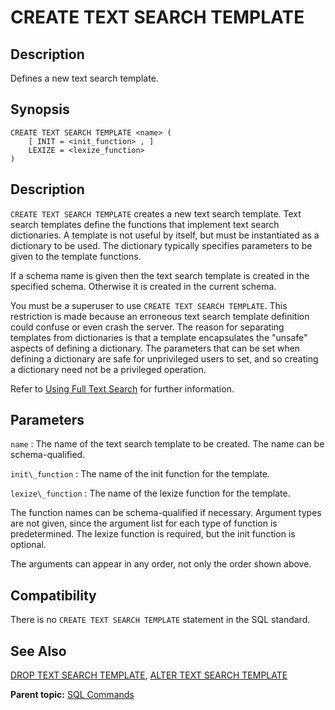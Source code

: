 # CREATE TEXT SEARCH TEMPLATE 

## <a id="Description"></a>Description 

Defines a new text search template.

## <a id="Synopsis"></a>Synopsis 

``` {#sql_command_synopsis}
CREATE TEXT SEARCH TEMPLATE <name> (
    [ INIT = <init_function> , ]
    LEXIZE = <lexize_function>
)
```

## <a id="section3"></a>Description 

`CREATE TEXT SEARCH TEMPLATE` creates a new text search template. Text search templates define the functions that implement text search dictionaries. A template is not useful by itself, but must be instantiated as a dictionary to be used. The dictionary typically specifies parameters to be given to the template functions.

If a schema name is given then the text search template is created in the specified schema. Otherwise it is created in the current schema.

You must be a superuser to use `CREATE TEXT SEARCH TEMPLATE`. This restriction is made because an erroneous text search template definition could confuse or even crash the server. The reason for separating templates from dictionaries is that a template encapsulates the "unsafe" aspects of defining a dictionary. The parameters that can be set when defining a dictionary are safe for unprivileged users to set, and so creating a dictionary need not be a privileged operation.

Refer to [Using Full Text Search](../../admin_guide/textsearch/full-text-search.html#full-text-search) for further information.

## <a id="section4"></a>Parameters 

`name`
:   The name of the text search template to be created. The name can be schema-qualified.

`init\_function`
:   The name of the init function for the template.

`lexize\_function`
:   The name of the lexize function for the template.

The function names can be schema-qualified if necessary. Argument types are not given, since the argument list for each type of function is predetermined. The lexize function is required, but the init function is optional.

The arguments can appear in any order, not only the order shown above.

## <a id="section7"></a>Compatibility 

There is no `CREATE TEXT SEARCH TEMPLATE` statement in the SQL standard.

## <a id="section8"></a>See Also 

[DROP TEXT SEARCH TEMPLATE](DROP_TEXT_SEARCH_TEMPLATE.html), [ALTER TEXT SEARCH TEMPLATE](ALTER_TEXT_SEARCH_TEMPLATE.html)

**Parent topic:** [SQL Commands](../sql_commands/sql_ref.html)

